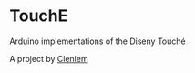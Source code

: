 TouchE
======

Arduino implementations of the Diseny Touché

A project by [Cleniem](https://github.com/clemniem)